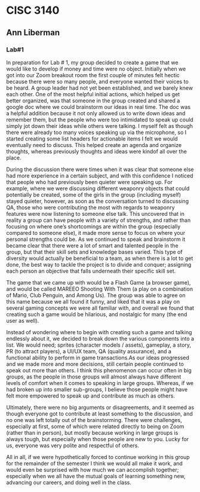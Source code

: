 # CISC 3140
## Ann Liberman
### Lab#1

   In preparation for Lab # 1, my group decided to create a game that we would like to develop if money and time were no object. Initially when we got into our Zoom breakout room the first couple of minutes felt hectic because there were so many people, and everyone wanted their voices to be heard. A group leader had not yet been established, and we barely knew each other. One of the most helpful initial actions, which helped us get better organized, was that someone in the group created and shared a google doc where we could brainstorm our ideas in real time. The doc was a helpful addition because it not only allowed us to write down ideas and remember them, but the people who were too intimidated to speak up could simply jot down their ideas while others were talking. I myself felt as though there were already too many voices speaking up via the microphone, so I started creating some list headers for actionable items I felt we would eventually need to discuss. This helped create an agenda and organize thoughts, whereas previously thoughts and ideas were kindof all over the place. 

   During the discussion there were times when it was clear that someone else had more experience in a certain subject, and with this confidence I noticed that people who had previously been quieter were speaking up. For example, where we were discussing different weaponry objects that could potentially be created, some of the girls in the group (including myself) stayed quieter, however, as soon as the conversation turned to discussing QA, those who were contributing the most with regards to weaponry features were now listening to someone else talk. This uncovered that in reality a group can have people with a variety of strengths, and rather than focusing on where one’s shortcomings are within the group (especially compared to someone else), it made more sense to focus on where your personal strengths could be. As we continued to speak and brainstorm it became clear that there were a lot of smart and talented people in the group, but that their skill sets and knowledge bases varied. This type of diversity would actually be beneficial to a team, as when there is a lot to get done, the best way to tackle the project is to divide and conquer; assigning each person an objective that falls underneath their specific skill set. 

   The game that we came up with would be a Flash Game (a browser game), and would be called MAREEO Shooting With Them (a play on a combination of Mario, Club Penguin, and Among Us). The group was able to agree on this name because we all found it funny, and liked that it was a play on several gaming concepts we were all familiar with, and overall we found that creating such a game would be hilarious, and nostalgic for many (the end user as well). 

   Instead of wondering where to begin with creating such a game and talking endlessly about it, we decided to break down the various components into a list. We would need; sprites (character models / assets), gameplay, a story, PR (to attract players), a UI/UX team, QA (quality assurance), and a functional ability to perform in game transactions.As our ideas progressed and we made more and more decisions, still certain people continued to speak out more than others. I think this phenomenon can occur often in big groups, as the people in those groups will almost always have different levels of comfort when it comes to speaking in large groups. Whereas, if we had broken up into smaller sub-groups, I believe those people might have felt more empowered to speak up and contribute as much as others. 

   Ultimately, there were no big arguments or disagreements, and it seemed as though everyone got to contribute at least something to the discussion, and no one was left totally out of the brainstorming. There were challenges, especially at first, some of which were related directly to being on Zoom (rather than in person), but mostly because working in large groups is always tough, but especially when those people are new to you. Lucky for us, everyone was very polite and respectful of others. 

   All in all, if we were hypothetically forced to continue working in this group for the remainder of the semester I think we would all make it work, and would even be surprised with how much we can accomplish together; especially when we all have the mutual goals of learning something new, advancing our careers, and doing well in the class.     

 
        
